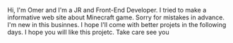 Hi, I'm Omer and I'm a JR and Front-End Developer. I tried to make a informative web site about Minecraft game. Sorry for mistakes in advance. I'm new in this businnes. I hope I'll come with better projets in the following days. I hope you will like this projetc. Take care see you
